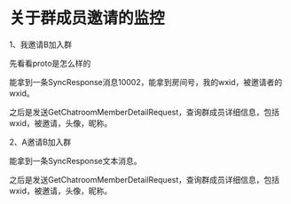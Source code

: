 # 关于群成员邀请的监控



1、我邀请B加入群

先看看proto是怎么样的

能拿到一条SyncResponse消息10002，能拿到房间号，我的wxid，被邀请者的wxid。

之后是发送GetChatroomMemberDetailRequest，查询群成员详细信息，包括wxid，被邀请，头像，昵称。



2、A邀请B加入群

能拿到一条SyncResponse文本消息。

之后是发送GetChatroomMemberDetailRequest，查询群成员详细信息，包括wxid，被邀请，头像，昵称。





